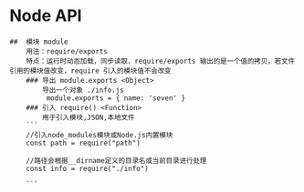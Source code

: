 # Node API
    ##  模块 module
        用法：require/exports
        特点：运行时动态加载，同步读取，require/exports 输出的是一个值的拷贝，若文件引用的模块值改变，require 引入的模块值不会改变
        ### 导出 module.exports <Object>
            导出一个对象 ./info.js
             module.exports = { name: 'seven' }
        ### 引入 require() <Function>
            用于引入模块,JSON,本地文件
        ```
        //引入node_modules模块或Node.js内置模块
        const path = require("path") 

        //路径会根据__dirname定义的目录名或当前目录进行处理
        const info = require("./info")
        
        ```


